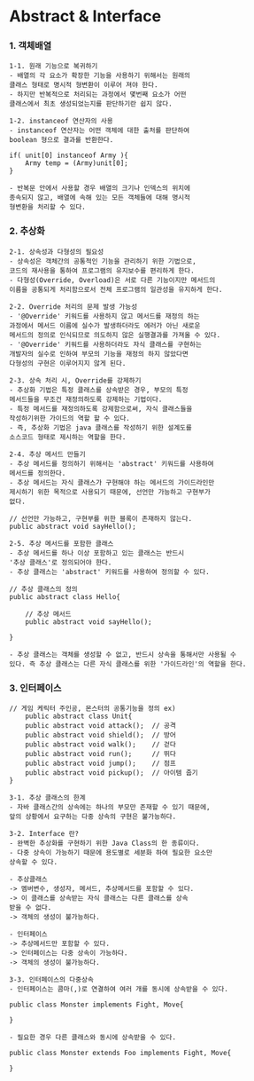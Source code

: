 # Abstract & Interface

### 1. 객체배열

    1-1. 원래 기능으로 복귀하기
    - 배열의 각 요소가 확장한 기능을 사용하기 위해서는 원래의
    클래스 형태로 명시적 형변환이 이루어 져야 한다.
    - 하지만 반복적으로 처리되는 과정에서 몇번째 요소가 어떤
    클래스에서 최초 생성되었는지를 판단하기란 쉽지 않다.

    1-2. instanceof 연산자의 사용
    - instanceof 연산자는 어떤 객체에 대한 출처를 판단하여
    boolean 형으로 결과를 반환한다.

    if( unit[0] instanceof Army ){
        Army temp = (Army)unit[0];
    }

    - 반복문 안에서 사용할 경우 배열의 크기나 인덱스의 위치에 
    종속되지 않고, 배열에 속해 있는 모든 객체들에 대해 명시적
    형변환을 처리할 수 있다.

### 2. 추상화

    2-1. 상속성과 다형성의 필요성
    - 상속성은 객체간의 공통적인 기능을 관리하기 위한 기법으로,
    코드의 재사용을 통하여 프로그램의 유지보수를 편리하게 한다.
    - 다형성(Override, Overload)은 서로 다른 기능이지만 메서드의
    이름을 공통되게 처리함으로서 전체 프로그램의 일관성을 유지하게 한다.

    2-2. Override 처리의 문제 발생 가능성
    - '@Override' 키워드를 사용하지 않고 메서드를 재정의 하는 
    과정에서 메서드 이름에 실수가 발생하더라도 에러가 아닌 새로운
    메서드의 정의로 인식되므로 의도하지 않은 실행결과를 가져올 수 있다.
    - '@Override' 키워드를 사용하더라도 자식 클래스를 구현하는
    개발자의 실수로 인하여 부모의 기능을 재정의 하지 않았다면
    다형성의 구현은 이루어지지 않게 된다.

    2-3. 상속 처리 시, Override를 강제하기
    - 추상화 기법은 특정 클래스를 상속받은 경우, 부모의 특정
    메서드들을 무조건 재정의하도록 강제하는 기법이다.
    - 특정 메서드를 재정의하도록 강제함으로써, 자식 클래스들을
    작성하기위한 가이드의 역할 할 수 있다.
    - 즉, 추상화 기법은 java 클래스를 작성하기 위한 설계도를
    소스코드 형태로 제시하는 역할을 한다.

    2-4. 추상 메서드 만들기
    - 추상 메서드를 정의하기 위해서는 'abstract' 키워드를 사용하여 
    메서드를 정의한다.
    - 추상 메서드는 자식 클래스가 구현해야 하는 메서드의 가이드라인만
    제시하기 위한 목적으로 사용되기 때문에, 선언만 가능하고 구현부가
    없다.

    // 선언만 가능하고, 구현부를 위한 블록이 존재하지 않는다.
    public abstract void sayHello();

    2-5. 추상 메서드를 포함한 클래스
    - 추상 메서드를 하나 이상 포함하고 있는 클래스는 반드시
    '추상 클래스'로 정의되어야 한다.
    - 추상 클래스는 'abstract' 키워드를 사용하여 정의할 수 있다.

    // 추상 클래스의 정의
    public abstract class Hello{

        // 추상 메서드
        public abstract void sayHello();

    }

    - 추상 클래스는 객체를 생성할 수 없고, 반드시 상속을 통해서만 사용될 수
    있다. 즉 추상 클래스는 다른 자식 클래스를 위한 '가이드라인'의 역할을 한다.

### 3. 인터페이스

    // 게임 케릭터 주인공, 몬스터의 공통기능을 정의 ex)
        public abstract class Unit{
        public abstract void attack();	// 공격
        public abstract void shield();	// 방어
        public abstract void walk();	// 걷다
        public abstract void run();	    // 뛰다
        public abstract void jump();	// 점프
        public abstract void pickup();	// 아이템 줍기	
    }

    3-1. 추상 클래스의 한계
    - 자바 클래스간의 상속에는 하나의 부모만 존재할 수 있기 때문에,
    앞의 상황에서 요구하는 다중 상속의 구현은 불가능하다.

    3-2. Interface 란?
    - 완벽한 추상화를 구현하기 위한 Java Class의 한 종류이다.
    - 다중 상속이 가능하기 때문에 용도별로 세분화 하여 필요한 요소만
    상속할 수 있다.

    - 추상클래스
    -> 멤버변수, 생성자, 메서드, 추상메서드를 포함할 수 있다.
    -> 이 클래스를 상속받는 자식 클래스는 다른 클래스를 상속
    받을 수 없다.
    -> 객체의 생성이 불가능하다.

    - 인터페이스
    -> 추상메서드만 포함할 수 있다.
    -> 인터페이스는 다중 상속이 가능하다.
    -> 객체의 생성이 불가능하다.

    3-3. 인터페이스의 다중상속
    - 인터페이스는 콤마(,)로 연결하여 여러 개를 동시에 상속받을 수 있다.

    public class Monster implements Fight, Move{

    }

    - 필요한 경우 다른 클래스와 동시에 상속받을 수 있다.

    public class Monster extends Foo implements Fight, Move{

    }